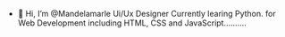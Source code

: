- 👋 Hi, I’m @Mandelamarle Ui/Ux Designer 
Currently learing Python. for Web Development including HTML, CSS and JavaScript..........

<!---
Mandelamarle/Mandelamarle is a ✨ special ✨ repository because its `README.md` (this file) appears on your GitHub profile.
You can click the Preview link to take a look at your changes..
---->
